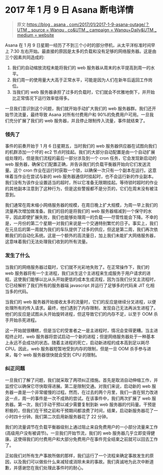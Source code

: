 # 2017 年 1 月 9 日 Asana 断电详情

> 原文:[https://blog . asana . com/2017/01/2017-1-9-asana-outage/？UTM _ source = Wanqu . co&UTM _ campaign = Wanqu+Daily&UTM _ medium = website](https://blog.asana.com/2017/01/january-9-2017-asana-outage/?utm_source=wanqu.co&utm_campaign=Wanqu+Daily&utm_medium=website)

Asana 在 1 月 9 日星期一经历了不到三个小时的部分停机，从太平洋标准时间早上 7:30 左右开始。最直接的原因是太多的负载和没有足够的网络服务器。这是由三个因素共同造成的:

1.  我们的自动缩放流程未能将我们的 web 服务器从周末的水平提高到周一的水平。
2.  我们周一的使用量大大高于正常水平，可能是因为人们在新年后返回工作岗位。
3.  当我们的 web 服务器承担了过多的负载时，它们就会不优雅地倒下，并开始比正常情况下运行效率低得多。

一旦我们意识到这个问题，我们就开始手动扩大我们的 web 服务器群。我们还开始节流流量，最终导致 Asana 对所有付费用户和 90%的免费用户可用。一旦我们充分扩展了我们的 web 服务器，并且停止限制传入流量，事件就结束了。

### 领先了

事件的前奏开始于 1 月 6 日星期五，当时我们的 web 服务器供应器在试图向我们的机群添加一个坏的 ec2 节点时挂起。我们的大部分自动配置是由一个自动扩展组处理的，但是我们流程的最后一部分涉及到一个 cron 任务，它会发现新启动的 web 服务器，确保它们配置正确，并告诉我们的负载平衡器开始向它们发送流量。这个 cron 作业在运行时获取一个锁，以确保一次只有一个副本在运行。这意味着当作业在尝试与新的 web 服务器通信时挂起时，也不会运行新的作业副本。我们没有为该作业设置适当的超时，所以它准备无限期挂起。等待锁时超时的作业的其他副本注意到了这种行为，但是这些警报都不是分页的，它们在周末没有被注意到。

我们通常在周末缩小网络服务器的规模，在周日晚上扩大规模，为周一早上我们的流量再次增加做准备。我们的目的是将我们的 web 服务器缩减到一个保守的水平，因此即使扩展失败，我们也能够处理周一的负载——尽管性能会下降。不幸的是，一月份的第二个星期一对我们来说是一个交通特别繁忙的日子。事实上，我们在元旦后的第一周就为我们的车队提供了过多的供应，但这是第二周，我们再次依赖我们的自动化系统。这是一个额外的高流量日，加上我们未能扩大网络服务器，这意味着我们无法处理我们收到的所有流量。

### 发生了什么

当我们的网络服务器过载时，它们就不光彩地失败了。在正常操作下，我们的 web 服务器将有一个主进程，我们派生这个主进程来生成服务于用户请求的进程。这使我们能够以比从头开始更低的成本生成流程，因为当我们分叉主流程时，它已经解析了我们所有的服务器端 javascript 并运行了足够多的代码来 JIT 化相当多的代码。

当我们的 web 服务器开始接收太多的流量时，它们的反应是继续分叉进程，以便处理所有的传入请求。最终，他们遇到了内存限制，发现自己无法再派生进程了。他们的反应是试图从头开始旋转进程，但这导致它们的内存不足，以至于 OOM 杀手开始杀死进程。

这一开始就很糟糕，但是当它的受害者之一是主进程时，情况会变得更糟。当主进程终止时，web 服务器将尝试启动一个新的进程；但是网络服务器处于一种基本上永远不会成功的状态。随着主进程的死亡，启动新进程的成本高到足以耗尽 CPU。因此，web 服务器短暂地受到内存的限制，但是一旦 OOM 杀手参与进来，每个 web 服务器很快就会受到 CPU 的限制。

### 纠正问题

一旦我们了解了问题，我们就采取了两项纠正措施。首先是取消自动伸缩工作，并监控它以确保它尽快取得进展。第二是限制交通。对我们来说，启动新的 web 服务器一直是一个非常缓慢的过程。然而，在过去的两个月里，我们一直在努力改进这一点，周一的事件是一次不成熟的尝试。在该事件中，我们两次扩展了 web 服务器。第一次，我们手动干预以减少需要复制到新 web 服务器的代码量。干预是积极的，但我们在干预之前和干预期间都浪费了时间，结果，启动新服务器花了一小时四十分钟。我们第二次启用新服务器花了 22 分钟。

我们的流量调节在负载平衡器级别上通过阻止来自免费用户的一小部分流量来工作(高级用户没有被调节)。一旦我们开始节流，我们的 web 服务器几乎立即变得健康。这使得我们的付费用户和大部分免费用户在事件完全结束之前就可以回去工作了。

正如我们对所有生产事故所做的那样，我们运行了一个流程来确定事故发生的原因，以及我们可以做些什么来减轻或消除未来的事故。我们真诚地为此次中断道歉，并感谢您在我们处理此事件时的耐心。